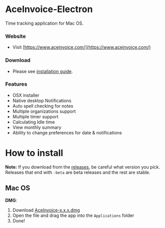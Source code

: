 # AceInvoice-Electron

Time tracking application for Mac OS.

### Website

- Visit [https://www.aceinvoice.com/](https://www.aceinvoice.com/)

### Download

- Please see [installation guide]().

### Features

- OSX installer
- Native desktop Notifications
- Auto spell checking for notes
- Multiple organizations support
- Multiple timer support
- Calculating Idle time
- View monthly summary
- Ability to change preferences for date & notifications

# How to install

[prod]: https://github.com/bigbinary/aceinvoice-distribution/releases

**Note:** If you download from the [releases][prod], be careful what version you pick. Releases that end with `-beta` are beta releases and the rest are stable.

## Mac OS

**DMG**:

1. Download [AceInvoice-x.x.x.dmg][prod]
2. Open the file and drag the app into the `Applications` folder
3. Done!
